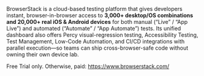 BrowserStack is a cloud-based testing platform that gives developers instant, browser-in-browser access to **3,000+ desktop/OS combinations and 20,000+ real iOS & Android devices** for both manual (“Live” / “App Live”) and automated (“Automate” / “App Automate”) tests. Its unified dashboard also offers Percy visual-regression testing, Accessibility Testing, Test Management, Low-Code Automation, and CI/CD integrations with parallel execution—so teams can ship cross-browser-safe code without owning their own device lab.

Free Trial only. Otherwise, paid:
https://www.browserstack.com/
